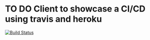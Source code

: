 # TO DO Client to showcase a CI/CD using travis and heroku

[![Build Status](https://travis-ci.org/justmaho/todo-api.svg?branch=master)](https://travis-ci.org/justmaho/todo-api)